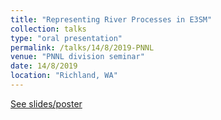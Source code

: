 ```yaml
---
title: "Representing River Processes in E3SM"
collection: talks
type: "oral presentation"
permalink: /talks/14/8/2019-PNNL
venue: "PNNL division seminar"
date: 14/8/2019
location: "Richland, WA"
---
```


[See slides/poster](https://1drv.ms/b/s!Ao47KtQYIZUrsUBrGeUvERIikr1a?e=pgYIYH)
